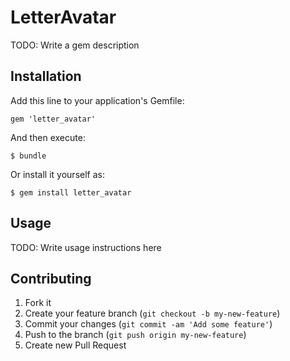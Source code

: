 # LetterAvatar

TODO: Write a gem description

## Installation

Add this line to your application's Gemfile:

    gem 'letter_avatar'

And then execute:

    $ bundle

Or install it yourself as:

    $ gem install letter_avatar

## Usage

TODO: Write usage instructions here

## Contributing

1. Fork it
2. Create your feature branch (`git checkout -b my-new-feature`)
3. Commit your changes (`git commit -am 'Add some feature'`)
4. Push to the branch (`git push origin my-new-feature`)
5. Create new Pull Request
